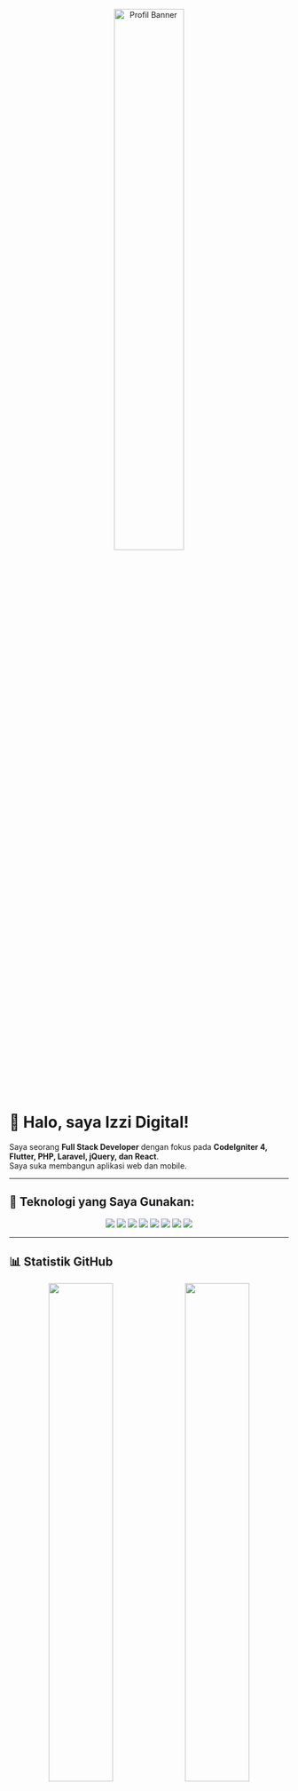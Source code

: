 <!-- Banner Header (Gunakan foto profil sebagai banner) -->
<p align="center">
  <img src="https://github.com/izzi-digital.png" alt="Profil Banner" width="50%" />
</p>

# 👋 Halo, saya Izzi Digital!

Saya seorang **Full Stack Developer** dengan fokus pada **CodeIgniter 4, Flutter, PHP, Laravel, jQuery, dan React**.  
Saya suka membangun aplikasi web dan mobile.

---

## 🚀 Teknologi yang Saya Gunakan:
<div align="center">
  <img src="https://img.shields.io/badge/CodeIgniter_4-orange?style=for-the-badge&logo=codeigniter" />
  <img src="https://img.shields.io/badge/Flutter-02569B?style=for-the-badge&logo=flutter&logoColor=white" />
  <img src="https://img.shields.io/badge/PHP-777BB4?style=for-the-badge&logo=php&logoColor=white" />
  <img src="https://img.shields.io/badge/Laravel-FF2D20?style=for-the-badge&logo=laravel&logoColor=white" />
  <img src="https://img.shields.io/badge/jQuery-0769AD?style=for-the-badge&logo=jquery&logoColor=white" />
  <img src="https://img.shields.io/badge/React-61DAFB?style=for-the-badge&logo=react&logoColor=black" />
  <img src="https://img.shields.io/badge/Bootstrap-7952B3?style=for-the-badge&logo=bootstrap&logoColor=white" />
  <img src="https://img.shields.io/badge/Tailwind_CSS-38B2AC?style=for-the-badge&logo=tailwind-css&logoColor=white" />
</div>

---

## 📊 Statistik GitHub
<div align="center">
  <img src="https://github-readme-stats.vercel.app/api?username=izzi-digital&show_icons=true&theme=tokyonight" width="48%" />
  <img src="https://github-readme-stats.vercel.app/api/top-langs/?username=izzi-digital&layout=compact&theme=tokyonight" width="48%" />
</div>

---

## 🏆 Pencapaian & Kontribusi
<div align="center">
  <img src="https://github-readme-streak-stats.herokuapp.com/?user=izzi-digital&theme=radical" width="48%" />
  <img src="https://github-profile-trophy.vercel.app/?username=izzi-digital&theme=onedark&row=1&column=4" width="60%" />
</div>

---

## ⌨️ Ketik Nama Saya ✨
<p align="center">
  <img src="https://readme-typing-svg.herokuapp.com?font=Fira+Code&pause=1000&color=F75C7E&width=435&lines=CodeIgniter+%7C+Flutter+%7C+Laravel;Full+Stack+Developer" />
</p>

---

💙 **Terima kasih sudah mampir ke profil saya!** 😊🚀
